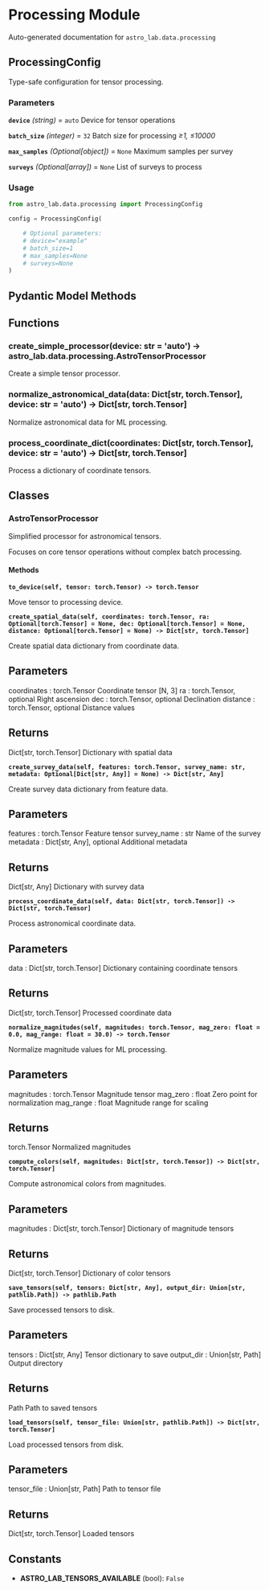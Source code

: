 # Processing Module

Auto-generated documentation for `astro_lab.data.processing`

## ProcessingConfig

Type-safe configuration for tensor processing.

### Parameters

**`device`** *(string)* = `auto`
  Device for tensor operations

**`batch_size`** *(integer)* = `32`
  Batch size for processing
  *≥1, ≤10000*

**`max_samples`** *(Optional[object])* = `None`
  Maximum samples per survey

**`surveys`** *(Optional[array])* = `None`
  List of surveys to process

### Usage

```python
from astro_lab.data.processing import ProcessingConfig

config = ProcessingConfig(

    # Optional parameters:
    # device="example"
    # batch_size=1
    # max_samples=None
    # surveys=None
)
```

## Pydantic Model Methods

## Functions

### create_simple_processor(device: str = 'auto') -> astro_lab.data.processing.AstroTensorProcessor

Create a simple tensor processor.

### normalize_astronomical_data(data: Dict[str, torch.Tensor], device: str = 'auto') -> Dict[str, torch.Tensor]

Normalize astronomical data for ML processing.

### process_coordinate_dict(coordinates: Dict[str, torch.Tensor], device: str = 'auto') -> Dict[str, torch.Tensor]

Process a dictionary of coordinate tensors.

## Classes

### AstroTensorProcessor

Simplified processor for astronomical tensors.

Focuses on core tensor operations without complex batch processing.

#### Methods

**`to_device(self, tensor: torch.Tensor) -> torch.Tensor`**

Move tensor to processing device.

**`create_spatial_data(self, coordinates: torch.Tensor, ra: Optional[torch.Tensor] = None, dec: Optional[torch.Tensor] = None, distance: Optional[torch.Tensor] = None) -> Dict[str, torch.Tensor]`**

Create spatial data dictionary from coordinate data.

Parameters
----------
coordinates : torch.Tensor
Coordinate tensor [N, 3]
ra : torch.Tensor, optional
Right ascension
dec : torch.Tensor, optional
Declination
distance : torch.Tensor, optional
Distance values

Returns
-------
Dict[str, torch.Tensor]
Dictionary with spatial data

**`create_survey_data(self, features: torch.Tensor, survey_name: str, metadata: Optional[Dict[str, Any]] = None) -> Dict[str, Any]`**

Create survey data dictionary from feature data.

Parameters
----------
features : torch.Tensor
Feature tensor
survey_name : str
Name of the survey
metadata : Dict[str, Any], optional
Additional metadata

Returns
-------
Dict[str, Any]
Dictionary with survey data

**`process_coordinate_data(self, data: Dict[str, torch.Tensor]) -> Dict[str, torch.Tensor]`**

Process astronomical coordinate data.

Parameters
----------
data : Dict[str, torch.Tensor]
Dictionary containing coordinate tensors

Returns
-------
Dict[str, torch.Tensor]
Processed coordinate data

**`normalize_magnitudes(self, magnitudes: torch.Tensor, mag_zero: float = 0.0, mag_range: float = 30.0) -> torch.Tensor`**

Normalize magnitude values for ML processing.

Parameters
----------
magnitudes : torch.Tensor
Magnitude tensor
mag_zero : float
Zero point for normalization
mag_range : float
Magnitude range for scaling

Returns
-------
torch.Tensor
Normalized magnitudes

**`compute_colors(self, magnitudes: Dict[str, torch.Tensor]) -> Dict[str, torch.Tensor]`**

Compute astronomical colors from magnitudes.

Parameters
----------
magnitudes : Dict[str, torch.Tensor]
Dictionary of magnitude tensors

Returns
-------
Dict[str, torch.Tensor]
Dictionary of color tensors

**`save_tensors(self, tensors: Dict[str, Any], output_dir: Union[str, pathlib.Path]) -> pathlib.Path`**

Save processed tensors to disk.

Parameters
----------
tensors : Dict[str, Any]
Tensor dictionary to save
output_dir : Union[str, Path]
Output directory

Returns
-------
Path
Path to saved tensors

**`load_tensors(self, tensor_file: Union[str, pathlib.Path]) -> Dict[str, torch.Tensor]`**

Load processed tensors from disk.

Parameters
----------
tensor_file : Union[str, Path]
Path to tensor file

Returns
-------
Dict[str, torch.Tensor]
Loaded tensors

## Constants

- **ASTRO_LAB_TENSORS_AVAILABLE** (bool): `False`
